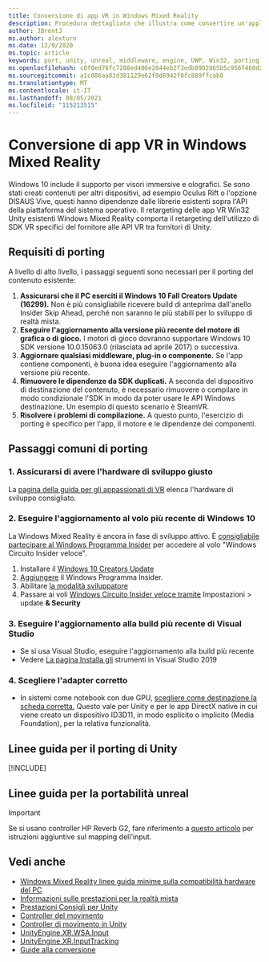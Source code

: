 ```yaml
---
title: Conversione di app VR in Windows Mixed Reality
description: Procedura dettagliata che illustra come convertire un'applicazione immersiva esistente Windows Mixed Reality.
author: JBrentJ
ms.author: alexturn
ms.date: 12/9/2020
ms.topic: article
keywords: port, unity, unreal, middleware, engine, UWP, Win32, porting, HoloLens 1st gen, mixed reality headset, windows mixed reality headset, migration, Windows 10, input mapping,
ms.openlocfilehash: c8f0ed76fc7288ed406e2044eb2f3edb8982865b5c956f460d2bc1b815e503df
ms.sourcegitcommit: a1c086aa83d381129e62f9d8942f0fc889ffcab0
ms.translationtype: MT
ms.contentlocale: it-IT
ms.lasthandoff: 08/05/2021
ms.locfileid: "115213515"
---
```

# <a name="porting-vr-apps-to-windows-mixed-reality"></a>Conversione di app VR in Windows Mixed Reality

Windows 10 include il supporto per visori immersive e olografici. Se sono stati creati contenuti per altri dispositivi, ad esempio Oculus Rift o l'opzione DISAUS Vive, questi hanno dipendenze dalle librerie esistenti sopra l'API della piattaforma del sistema operativo. Il retargeting delle app VR Win32 Unity esistenti Windows Mixed Reality comporta il retargeting dell'utilizzo di SDK VR specifici del fornitore alle API VR tra fornitori di Unity.

## <a name="porting-requirements"></a>Requisiti di porting

A livello di alto livello, i passaggi seguenti sono necessari per il porting del contenuto esistente:
1. **Assicurarsi che il PC eserciti il Windows 10 Fall Creators Update (16299).** Non è più consigliabile ricevere build di anteprima dall'anello Insider Skip Ahead, perché non saranno le più stabili per lo sviluppo di realtà mista.
2. **Eseguire l'aggiornamento alla versione più recente del motore di grafica o di gioco.** I motori di gioco dovranno supportare Windows 10 SDK versione 10.0.15063.0 (rilasciata ad aprile 2017) o successiva.
3. **Aggiornare qualsiasi middleware, plug-in o componente.** Se l'app contiene componenti, è buona idea eseguire l'aggiornamento alla versione più recente.
4. **Rimuovere le dipendenze da SDK duplicati.** A seconda del dispositivo di destinazione del contenuto, è necessario rimuovere o compilare in modo condizionale l'SDK in modo da poter usare le API Windows destinazione. Un esempio di questo scenario è SteamVR.
5. **Risolvere i problemi di compilazione.** A questo punto, l'esercizio di porting è specifico per l'app, il motore e le dipendenze dei componenti.

## <a name="common-porting-steps"></a>Passaggi comuni di porting

### <a name="1-make-sure-you-have-the-right-development-hardware"></a>1. Assicurarsi di avere l'hardware di sviluppo giusto

La [pagina della guida per gli appassionati di VR](/windows/mixed-reality/enthusiast-guide/windows-mixed-reality-minimum-pc-hardware-compatibility-guidelines) elenca l'hardware di sviluppo consigliato.

### <a name="2-upgrade-to-the-latest-flight-of-windows-10"></a>2. Eseguire l'aggiornamento al volo più recente di Windows 10

La Windows Mixed Reality è ancora in fase di sviluppo attivo. È [consigliabile partecipare al Windows Programma Insider](https://insider.windows.com/) per accedere al volo "Windows Circuito Insider veloce".
1. Installare il [Windows 10 Creators Update](https://www.microsoft.com/software-download/windows10)
2. [Aggiungere](https://insider.windows.com/) il Windows Programma Insider.
3. Abilitare [la modalità sviluppatore](/windows/uwp/get-started/enable-your-device-for-development)
4. Passare ai voli [Windows Circuito Insider veloce tramite](/archive/blogs/uktechnet/joining-insider-preview) Impostazioni > update **& Security**

### <a name="3-upgrade-to-the-most-recent-build-of-visual-studio"></a>3. Eseguire l'aggiornamento alla build più recente di Visual Studio
* Se si usa Visual Studio, eseguire l'aggiornamento alla build più recente
* Vedere [La pagina Installa gli](../install-the-tools.md#installation-checklist) strumenti in Visual Studio 2019

### <a name="4-choose-the-correct-adapter"></a>4. Scegliere l'adapter corretto
* In sistemi come notebook con due GPU, [scegliere come destinazione la scheda corretta.](../native/rendering-in-directx.md#hybrid-graphics-pcs-and-mixed-reality-applications) Questo vale per Unity e per le app DirectX native in cui viene creato un dispositivo ID3D11, in modo esplicito o implicito (Media Foundation), per la relativa funzionalità.

## <a name="unity-porting-guidance"></a>Linee guida per il porting di Unity

[!INCLUDE[](includes/unity-porting-guidance.md)]

## <a name="unreal-porting-guidance"></a>Linee guida per la portabilità unreal

> [!IMPORTANT]
> Se si usano controller HP Reverb G2, fare riferimento a [questo articolo](../unreal/unreal-reverb-g2-controllers.md) per istruzioni aggiuntive sul mapping dell'input.

## <a name="see-also"></a>Vedi anche
* [Windows Mixed Reality linee guida minime sulla compatibilità hardware del PC](/windows/mixed-reality/enthusiast-guide/windows-mixed-reality-minimum-pc-hardware-compatibility-guidelines)
* [Informazioni sulle prestazioni per la realtà mista](../platform-capabilities-and-apis/understanding-performance-for-mixed-reality.md)
* [Prestazioni Consigli per Unity](../unity/performance-recommendations-for-unity.md)
* [Controller del movimento](../../design/motion-controllers.md)
* [Controller di movimento in Unity](../unity/motion-controllers-in-unity.md)
* [UnityEngine.XR.WSA.Input](https://docs.unity3d.com/ScriptReference/XR.WSA.Input.InteractionManager.html)
* [UnityEngine.XR.InputTracking](https://docs.unity3d.com/ScriptReference/XR.InputTracking.html)
* [Guide alla conversione](porting-guides.md)